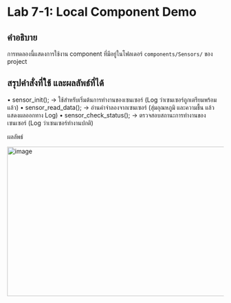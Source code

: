 # Lab 7-1: Local Component Demo

## คำอธิบาย
การทดลองนี้แสดงการใช้งาน component ที่มีอยู่ในโฟลเดอร์ `components/Sensors/` ของ project


## สรุปคำสั่งที่ใช้ และผลลัพธ์ที่ได้

•  sensor_init(); → ใช้สำหรับเริ่มต้นการทำงานของเซนเซอร์ (Log ว่าเซนเซอร์ถูกเตรียมพร้อมแล้ว)
•  sensor_read_data(); → อ่านค่าจำลองจากเซนเซอร์ (สุ่มอุณหภูมิ  และความชื้น  แล้วแสดงผลออกทาง Log)
•  sensor_check_status(); → ตรวจสอบสถานะการทำงานของเซนเซอร์ (Log ว่าเซนเซอร์ทำงานปกติ)
 
ผลลัพธ์ 

<img width="741" height="348" alt="image" src="https://github.com/user-attachments/assets/866841b8-6aa0-439e-ba6a-6f57c7964a41" />
